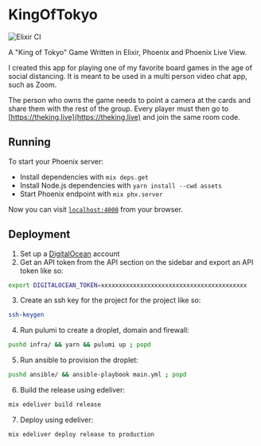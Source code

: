 # KingOfTokyo

![Elixir CI](https://github.com/dkarter/king_of_tokyo/workflows/Elixir%20CI/badge.svg)

A "King of Tokyo" Game Written in Elixir, Phoenix and Phoenix Live View.

I created this app for playing one of my favorite board games in the age of social distancing. It is meant to be used in a multi person video chat app, such as Zoom.

The person who owns the game needs to point a camera at the cards and share them with the rest of the group. Every player must then go to [https://theking.live](https://theking.live) and join the same room code.

## Running

To start your Phoenix server:

  * Install dependencies with `mix deps.get`
  * Install Node.js dependencies with `yarn install --cwd assets`
  * Start Phoenix endpoint with `mix phx.server`

Now you can visit [`localhost:4000`](http://localhost:4000) from your browser.

## Deployment

1. Set up a [DigitalOcean](https://m.do.co/c/8cd5d34769f8) account
2. Get an API token from the API section on the sidebar and export an API token like so:

```bash
export DIGITALOCEAN_TOKEN=xxxxxxxxxxxxxxxxxxxxxxxxxxxxxxxxxxxxxxxxx
```

3. Create an ssh key for the project for the project like so:

```bash
ssh-keygen
```

4. Run pulumi to create a droplet, domain and firewall:

```bash
pushd infra/ && yarn && pulumi up ; popd
```

5. Run ansible to provision the droplet:

```bash
pushd ansible/ && ansible-playbook main.yml ; popd
```

6. Build the release using edeliver:

```bash
mix edeliver build release
```

7. Deploy using edeliver:

```bash
mix edeliver deploy release to production
```
